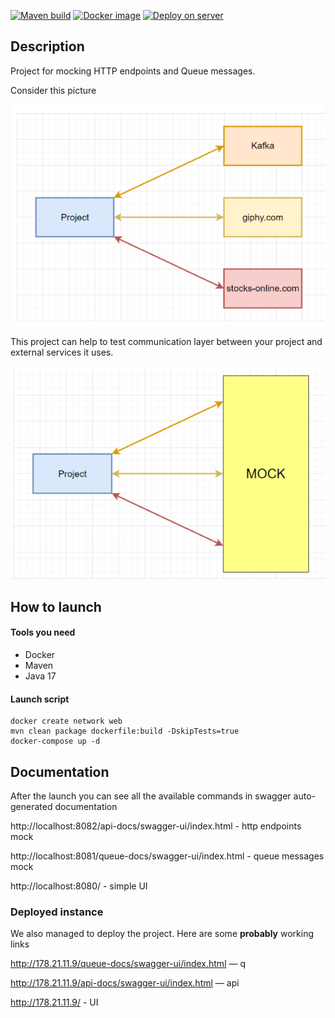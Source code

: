 [![Maven build](https://github.com/Team-project-CS/ms/actions/workflows/maven.yml/badge.svg)](https://github.com/Team-project-CS/ms/actions/workflows/maven.yml)
[![Docker image](https://github.com/Team-project-CS/ms/actions/workflows/docker-image.yml/badge.svg)](https://github.com/Team-project-CS/ms/actions/workflows/docker-image.yml)
[![Deploy on server](https://github.com/Team-project-CS/ms/actions/workflows/deploy-job.yml/badge.svg)](https://github.com/Team-project-CS/ms/actions/workflows/deploy-job.yml)

## Description

Project for mocking HTTP endpoints and Queue messages.

Consider this picture

![picture1](picture1.png)

This project can help to test communication layer between
your project and external services it uses.

![picture2](picture2.png)

## How to launch

#### Tools you need

- Docker
- Maven
- Java 17

#### Launch script

```
docker create network web
mvn clean package dockerfile:build -DskipTests=true
docker-compose up -d
```

## Documentation

After the launch you can see all the available
commands in swagger auto-generated documentation

http://localhost:8082/api-docs/swagger-ui/index.html - http endpoints mock

http://localhost:8081/queue-docs/swagger-ui/index.html - queue messages mock

http://localhost:8080/ - simple UI

### Deployed instance

We also managed to deploy the project. Here are some **probably** working links

http://178.21.11.9/queue-docs/swagger-ui/index.html — q

http://178.21.11.9/api-docs/swagger-ui/index.html — api

http://178.21.11.9/ - UI 